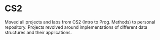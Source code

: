 # CS2

Moved all projects and labs from CS2 (Intro to Prog. Methods) to personal repository. 
Projects revolved around implementations of different data structures and their applications.
